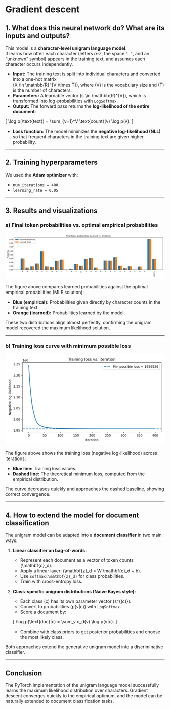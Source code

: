 # Gradient descent

## 1. What does this neural network do? What are its inputs and outputs?

This model is a **character-level unigram language model**.  
It learns how often each character (letters *a–z*, the space `" "`, and an “unknown” symbol) appears in the training text, and assumes each character occurs independently.

- **Input:** The training text is split into individual characters and converted into a one-hot matrix  
  \(X \in \mathbb{R}^{V \times T}\), where \(V\) is the vocabulary size and \(T\) is the number of characters.  
- **Parameters:** A learnable vector \(s \in \mathbb{R}^{V}\), which is transformed into log-probabilities with `LogSoftmax`.  
- **Output:** The forward pass returns the **log-likelihood of the entire document**:  

\[
\log p(\text{text}) = \sum_{v=1}^V \text{count}(v) \log p(v).
\]

- **Loss function:** The model minimizes the **negative log-likelihood (NLL)** so that frequent characters in the training text are given higher probability.

---

## 2. Training hyperparameters

We used the **Adam optimizer** with:

- `num_iterations = 400`  
- `learning_rate = 0.05`  

---

## 3. Results and visualizations

### a) Final token probabilities vs. optimal empirical probabilities

![Final token probabilities](probabilities_comparison.png)

The figure above compares learned probabilities against the optimal empirical probabilities (MLE solution):  
- **Blue (empirical):** Probabilities given directly by character counts in the training text.  
- **Orange (learned):** Probabilities learned by the model.  

These two distributions align almost perfectly, confirming the unigram model recovered the maximum likelihood solution.

---

### b) Training loss curve with minimum possible loss

![Training loss curve](loss_curve.png)

The figure above shows the training loss (negative log-likelihood) across iterations:  
- **Blue line:** Training loss values.  
- **Dashed line:** The theoretical minimum loss, computed from the empirical distribution.  

The curve decreases quickly and approaches the dashed baseline, showing correct convergence.

---


## 4. How to extend the model for document classification

The unigram model can be adapted into a **document classifier** in two main ways:

1. **Linear classifier on bag-of-words:**  
   - Represent each document as a vector of token counts \(\mathbf{c}_d\).  
   - Apply a linear layer: \(\mathbf{z}_d = W \mathbf{c}_d + b\).  
   - Use `softmax(\mathbf{z}_d)` for class probabilities.  
   - Train with cross-entropy loss.

2. **Class-specific unigram distributions (Naive Bayes style):**  
   - Each class \(c\) has its own parameter vector \(s^{(c)}\).  
   - Convert to probabilities \(p(v|c)\) with `LogSoftmax`.  
   - Score a document by:  

   \[
   \log p(\text{doc}|c) = \sum_v c_d(v) \log p(v|c).
   \]

   - Combine with class priors to get posterior probabilities and choose the most likely class.

Both approaches extend the generative unigram model into a discriminative classifier.

---

## Conclusion

The PyTorch implementation of the unigram language model successfully learns the maximum likelihood distribution over characters. Gradient descent converges quickly to the empirical optimum, and the model can be naturally extended to document classification tasks.